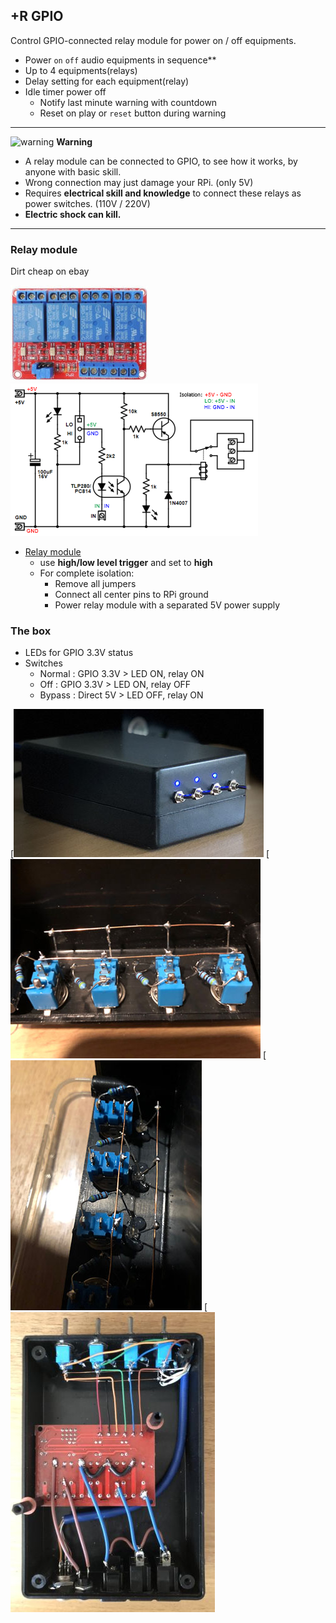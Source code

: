+R GPIO
---
Control GPIO-connected relay module for power on / off equipments.
- Power `on` `off` audio equipments in sequence**
- Up to 4 equipments(relays)
- Delay setting for each equipment(relay)
- Idle timer power off
	- Notify last minute warning with countdown
	- Reset on play or `reset` button during warning

<hr>

![warning](https://github.com/rern/R_GPIO/blob/master/warning_el.png) **Warning**
- A relay module can be connected to GPIO, to see how it works, by anyone with basic skill.  
- Wrong connection may just damage your RPi. (only 5V)  
- Requires **electrical skill and knowledge** to connect these relays as power switches. (110V / 220V)  
- **Electric shock can kill.**  

<hr>

### Relay module
Dirt cheap on ebay

![relay](https://github.com/rern/R_GPIO/blob/master/relay.jpg)  
![relay](https://github.com/rern/R_GPIO/blob/master/relay_module_circuit.png)

- [Relay module](https://www.ebay.com/sch/i.html?_from=R40&_nkw=5V+4+Channel+Relay+Module+High%2FLow&_sacat=0&_sop=15)
    - use **high/low level trigger** and set to **high**
	- For complete isolation:
		- Remove all jumpers
		- Connect all center pins to RPi ground
		- Power relay module with a separated 5V power supply

### The box
- LEDs for GPIO 3.3V status
- Switches
	- Normal : GPIO 3.3V > LED ON, relay ON
	- Off : GPIO 3.3V > LED ON, relay OFF
	- Bypass : Direct 5V > LED OFF, relay ON
	
[![11](https://github.com/rern/R_GPIO/blob/master/11.jpg)
[![8](https://github.com/rern/R_GPIO/blob/master/08.jpg)
[![9](https://github.com/rern/R_GPIO/blob/master/09.jpg)
[![10](https://github.com/rern/R_GPIO/blob/master/10.jpg)
